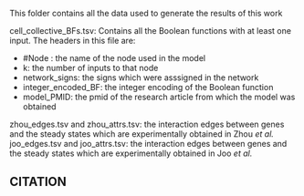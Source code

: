 This folder contains all the data used to generate the results of this work

cell_collective_BFs.tsv: Contains all the Boolean functions with at least one input. The headers in this file are:
- #Node : the name of the node used in the model
- k: the number of inputs to that node
- network_signs: the signs which were asssigned in the network
- integer_encoded_BF: the integer encoding of the Boolean function 
- model_PMID: the pmid of the research article from which the model was obtained

zhou_edges.tsv and zhou_attrs.tsv: the interaction edges between genes and the steady states which are experimentally obtained in Zhou *et al.*
joo_edges.tsv and joo_attrs.tsv: the interaction edges between genes and the steady states which are experimentally obtained in Joo *et al.*

## CITATION
